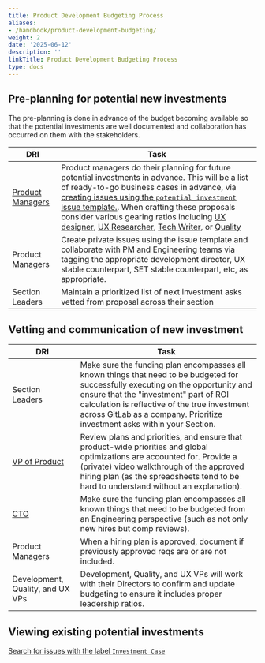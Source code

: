 ```yaml
---
title: Product Development Budgeting Process
aliases:
- /handbook/product-development-budgeting/
weight: 2
date: '2025-06-12'
description: ''
linkTitle: Product Development Budgeting Process
type: docs
---
```


## Pre-planning for potential new investments

The pre-planning is done in advance of the budget becoming available so that the potential investments are well documented and collaboration has occurred on them with the stakeholders.

| DRI | Task |
| --- | --- |
| [Product Managers](/job-families/product/product-manager/) | Product managers do their planning for future potential investments in advance.  This will be a list of ready-to-go business cases in advance, via [creating issues using the `potential investment` issue template.](https://gitlab.com/gitlab-com/Product/-/issues/new?issuable_template=Investment-Case). When crafting these proposals consider various gearing ratios including [UX designer](/handbook/product/ux/performance-indicators/#product-designer-gearing-ratio), [UX Researcher](/handbook/product/ux/performance-indicators/#ux-researcher-gearing-ratio), [Tech Writer](/handbook/product/ux/performance-indicators/#technical-writer-gearing-ratio), or [Quality](/handbook/engineering/quality/#software-engineer-in-test) |
| Product Managers | Create private issues using the issue template and collaborate with PM and Engineering teams via tagging the appropriate development director, UX stable counterpart, SET stable counterpart, etc, as appropriate. |
| Section Leaders | Maintain a prioritized list of next investment asks vetted from proposal across their section |

## Vetting and communication of new investment

| DRI | Task |
| --- | --- |
| Section Leaders | Make sure the funding plan encompasses all known things that need to be budgeted for successfully executing on the opportunity and ensure that the "investment" part of ROI calculation is reflective of the true investment across GitLab as a company. Prioritize investment asks within your Section. |
| [VP of Product](https://gitlab.com/david) | Review plans and priorities, and ensure that product-wide priorities and global optimizations are accounted for. Provide a (private) video walkthrough of the approved hiring plan (as the spreadsheets tend to be hard to understand without an explanation). |
| [CTO](https://gitlab.com/edjdev) | Make sure the funding plan encompasses all known things that need to be budgeted from an Engineering perspective (such as not only new hires but comp reviews). |
| Product Managers | When a hiring plan is approved, document if previously approved reqs are or are not included. |
| Development, Quality, and UX VPs |  Development, Quality, and UX VPs will work with their Directors to confirm and update budgeting to ensure it includes proper leadership ratios. |

## Viewing existing potential investments

[Search for issues with the label `Investment Case`](https://gitlab.com/gitlab-com/Product/-/issues?scope=all&state=opened&label_name[]=Investment%20Case)

